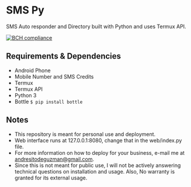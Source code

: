 # SMS Py
SMS Auto responder and Directory built with Python and uses Termux API.

[![BCH compliance](https://bettercodehub.com/edge/badge/andresitodeguzman/smspy?branch=master)](https://bettercodehub.com/)

## Requirements & Dependencies
- Android Phone
- Mobile Number and SMS Credits
- Termux
- Termux API
- Python 3
- Bottle ```$ pip install bottle```

## Notes
- This repository is meant for personal use and deployment.
- Web interface runs at 127.0.0.1:8080, change that in the web/index.py file.
- For more information on how to deploy for your business, e-mail me at andresitodeguzman@gmail.com. 
- Since this is not meant for public use, I will not be actively answering technical questions on installation and usage. Also, No warranty is granted for its external usage.
